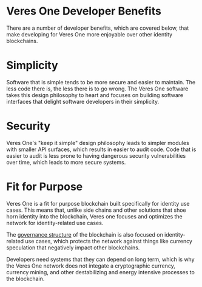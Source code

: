 # Veres One Developer Benefits

There are a number of developer benefits, which are covered below, that
make developing for Veres One more enjoyable over other identity blockchains.

# Simplicity

Software that is simple tends to be more secure and easier to maintain. The
less code there is, the less there is to go wrong. The Veres One software
takes this design philosophy to heart and focuses on building software
interfaces that delight software developers in their simplicity.

# Security

Veres One's "keep it simple" design philosophy leads to simpler modules with
smaller API surfaces, which results in easier to audit code. Code that is
easier to audit is less prone to having dangerous security vulnerabilities
over time, which leads to more secure systems.

# Fit for Purpose

Veres One is a fit for purpose blockchain built specifically for identity use
cases. This means that, unlike side chains and other solutions that shoe horn
identity into the blockchain, Veres one focuses and optimizes the network for
identity-related use cases.

The [governance structure](../network/governance.md) of the blockchain is
also focused on identity-related use cases, which protects the network against
things like currency speculation that negatively impact other blockchains.

Developers need systems that they can depend on long term, which is why the
Veres One network does not integate a cryptographic currency, currency
mining, and other destabilizing and energy intensive processes to the 
blockchain.

